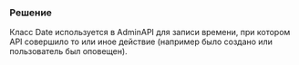 ### Решение

Класс Date используется в AdminAPI для записи времени, при котором API совершило то или иное действие (например было создано или пользователь был оповещен). 